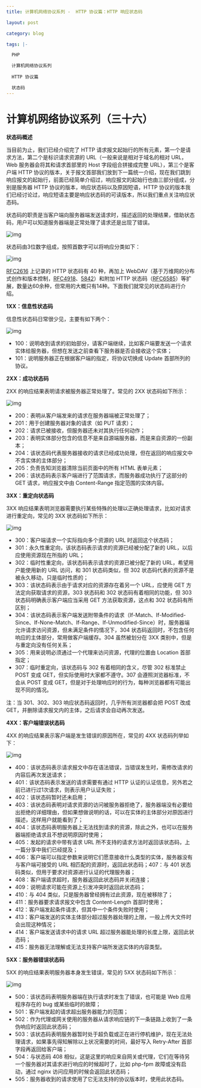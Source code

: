 ```yaml
---
title: 计算机网络协议系列 -  HTTP 协议篇：HTTP 响应状态码

layout: post

category: blog

tags: |-

  PHP

  计算机网络协议系列
  
  HTTP 协议篇

  状态码
---
```




# 计算机网络协议系列（三十六）





**状态码概述**

当目前为止，我们已经介绍完了 HTTP 请求报文起始行的所有元素，第一个是请求方法，第二个是标识请求资源的 URL（一般来说是相对于域名的相对 URL，Web 服务器会将其和请求首部里的 Host 字段组合拼接成完整 URL），第三个是客户端 HTTP 协议的版本，关于报文首部我们放到下一篇统一介绍，现在我们跳到响应报文的起始行，前面已经简单介绍过，响应报文的起始行也由三部分组成，分别是服务器 HTTP 协议的版本，响应状态码以及原因短语，HTTP 协议的版本我们已经讨论过，响应短语主要是响应状态码的可读版本，所以我们重点关注响应状态码。

状态码的职责是当客户端向服务器端发送请求时，描述返回的处理结果，借助状态码，用户可以知道服务器端是正常处理了请求还是出现了错误。

![img](/assets/post/4036636aa4b8aba47ffb2bec65db7e880080671498ffd3efded96cdb2de7d21d.png)

状态码由3位数字组成，按照首数字可以将响应分类如下：

![img](/assets/post/dc7e3e4f40c5fff1aa1e8983f1052ba5b5a8c7816372d8bda6f5107640db77ce.png)

[RFC2616](https://tools.ietf.org/html/rfc2616) 上记录的 HTTP 状态码有 40 种，再加上 WebDAV（基于万维网的分布式创作和版本控制，[RFC4918](https://tools.ietf.org/html/rfc4918)、[5842](https://tools.ietf.org/html/rfc5842)）和附加 HTTP 状态码（[RFC6585](https://tools.ietf.org/html/rfc6585)）等扩展，数量达60余种，但常用的大概只有14种。下面我们就常见的状态码进行介绍。

**1XX：信息性状态码**

信息性状态码日常很少见，主要有如下两个：

![img](/assets/post/d0813395aa18174225690d255f8a4ff09f10a44509afcc4024c034cb8fa13f89.png)

- 100：说明收到请求的初始部分，请客户端继续，比如客户端要发送一个请求实体给服务器，但想在发送之前查看下服务器是否会接收这个实体；
- 101：说明服务器正在根据客户端的指定，将协议切换成 Update 首部所列的协议。

**2XX：成功状态码**

2XX 的响应结果表明请求被服务器正常处理了。常见的 2XX 状态码如下所示：

![img](/assets/post/aba388a3fd221a0fa92ab48297d125b3d9148625d4888531accb92c982d0282d.png)

- 200：表明从客户端发来的请求在服务器端被正常处理了；
- 201：用于创建服务器对象的请求（如 PUT 请求）；
- 202：请求已被接收，但服务器还未对其执行任何动作；
- 203：表明实体部分包含的信息不是来自源端服务器，而是来自资源的一份副本；
- 204：该状态码代表服务器接收的请求已经成功处理，但在返回的响应报文中不含实体的主体部分；
- 205：负责告知浏览器清除当前页面中的所有 HTML 表单元素；
- 206：该状态码表示客户端进行了范围请求，而服务器成功执行了这部分的 GET 请求，响应报文中由 Content-Range 指定范围的实体内容。

**3XX：重定向状态码**

3XX 响应结果表明浏览器需要执行某些特殊的处理以正确处理请求，比如对请求进行重定向，常见的 3XX 状态码如下所示：

![img](/assets/post/5e39d107774b2563c3983bfdf1342b0eaf9bd56b6fb62d39695d83344a190257.png)

- 300：客户端请求一个实际指向多个资源的 URL 时返回这个状态码；
- 301：永久性重定向，该状态码表示请求的资源已经被分配了新的 URL，以后应使用资源现在所指的 URL；
- 302：临时性重定向，该状态码表示请求的资源已被分配了新的 URL，希望用户能使用新的 URL 访问，和 301 状态码类似，但 302 状态码代表的资源不是被永久移动，只是临时性质的；
- 303：该状态码表示由于请求对应的资源存在着另一个 URL，应使用 GET 方法定向获取请求的资源，303 状态码和 302 状态码有着相同的功能，但 303 状态码明确表示客户端应当采用 GET 方法获取资源，这点和 302 状态码有所区别；
- 304：该状态码表示客户端发送附带条件的请求（If-Match、If-Modified-Since、If-None-Match、If-Range、If-Unmodified-Since）时，服务器端允许请求访问资源，但未满足条件的情况下，304 状态码返回时，不包含任何响应的主体部分，常用做客户端缓存。304 虽然被划分在 3XX 类别中，但是与重定向没有任何关系；
- 305：用来说明必须通过一个代理来访问资源，代理的位置由 Location 首部指定；
- 307：临时重定向，该状态码与 302 有着相同的含义，尽管 302 标准禁止 POST 变成 GET，但实际使用时大家都不遵守。307 会遵照浏览器标准，不会从 POST 变成 GET，但是对于处理响应时的行为，每种浏览器都有可能出现不同的情况。

注：当 301、302、303 响应状态码返回时，几乎所有浏览器都会把 POST 改成 GET，并删除请求报文内的主体，之后请求会自动再次发送。

**4XX：客户端错误状态码**

4XX 的响应结果表示客户端是发生错误的原因所在，常见的 4XX 状态码列举如下：

![img](/assets/post/d06caf0d6ccb9913208b574e639d1858e84cd0d41e38681552ab3f1998c62342.png)

- 400：该状态码表示请求报文中存在语法错误，当错误发生时，需修改请求的内容后再次发送请求；
- 401：该状态码表示发送的请求需要有通过 HTTP 认证的认证信息，另外若之前已进行过1次请求，则表示用户认证失败；
- 402：该状态码暂时还未启用；
- 403：该状态码表明对请求资源的访问被服务器拒绝了，服务器端没有必要给出拒绝的详细理由，但如果想做说明的话，可以在实体的主体部分对原因进行描述，这样用户就能看到了；
- 404：该状态码表明服务器上无法找到请求的资源，除此之外，也可以在服务器端拒绝请求且不想说明原因时使用；
- 405：发起的请求中带有请求 URL 所不支持的请求方法时返回该状态码，上一篇分享中我们已经提及；
- 406：客户端可以指定参数来说明它们愿意接收什么类型的实体，服务器没有与客户端可接受的 URL 相匹配的资源时，返回此状态码；407：与 401 状态码类似，但用于要求对资源进行认证的代理服务器；
- 408：客户端请求超时，服务器返回此状态码并关闭连接；
- 409：说明请求可能在资源上引发冲突时返回此状态码；
- 410：与 404 类似，只是服务器曾经拥有过此资源，现在被移除了；
- 411：服务器要求请求报文中包含 Content-Length 首部时使用；
- 412：客户端发起条件请求，但其中一个条件失败时使用；
- 413：客户端发送的实体主体部分超过服务器处理的上限，一般上传大文件时会出现这种情况；
- 414：客户端发送请求中的请求 URL 超过服务器能处理的长度上限，返回此状态码；
- 415：服务器无法理解或无法支持客户端所发送实体的内容类型。

**5XX：服务器错误状态码**

5XX 的响应结果表明服务器本身发生错误，常见的 5XX 状态码如下所示：

![img](/assets/post/15fae40e5b6b02ce9df7f0c0d500c594bfc0321e2b5687c15ae40bedab9e6063.png)

- 500：该状态码表明服务器端在执行请求时发生了错误，也可能是 Web 应用程序存在的 bug 或某些临时的故障；
- 501：客户端发起的请求超出服务器能力的范围；
- 502：作为代理或网关使用的服务器从请求响应链的下一条链路上收到了一条伪响应时返回此状态码；
- 503：该状态码表明服务器暂时处于超负载或正在进行停机维护，现在无法处理请求，如果事先得知解除以上状况需要的时间，最好写入 Retry-After 首部字段再返回给客户端；
- 504：与状态码 408 相似，这是这里的响应来自网关或代理，它们在等待另一个服务器对其请求进行响应的时候超时了，比如 php-fpm 故障或没有启动，通过 nginx 访问应用的时候会返回此状态码；
- 505：服务器收到的请求使用了它无法支持的协议版本时，使用此状态码。